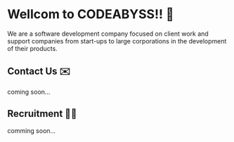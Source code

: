 # Wellcom to CODEABYSS!! 👋 
We are a software development company focused on client work and support companies from start-ups to large corporations in the development of their products.

## Contact Us ✉️
coming soon...

## Recruitment 🧑‍💻
comming soon...
